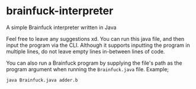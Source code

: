 # brainfuck-interpreter
A simple Brainfuck interpreter written in Java

Feel free to leave any suggestions xd.  You can run this java file, and then input the program via the CLI. Although it supports inputting the program in multiple lines, do not leave empty lines in-between lines of code.

You can also run a Brainfuck program by supplying the file's path as the program argument when running the `Brainfuck.java` file. Example;

```
java Brainfuck.java adder.b
```
